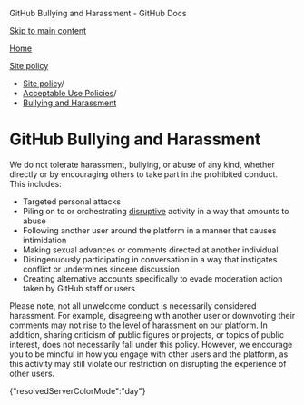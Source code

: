 GitHub Bullying and Harassment - GitHub Docs

[Skip to main content](#main-content)

[Home](/ja)

[Site policy](/ja/site-policy)

* [Site policy](/ja/site-policy)/
* [Acceptable Use Policies](/ja/site-policy/acceptable-use-policies)/
* [Bullying and Harassment](/ja/site-policy/acceptable-use-policies/github-bullying-and-harassment)

GitHub Bullying and Harassment
==========

We do not tolerate harassment, bullying, or abuse of any kind, whether directly or by encouraging others to take part in the prohibited conduct. This includes:

* Targeted personal attacks
* Piling on to or orchestrating [disruptive](/ja/site-policy/acceptable-use-policies/github-disrupting-the-experience-of-other-users) activity in a way that amounts to abuse
* Following another user around the platform in a manner that causes intimidation
* Making sexual advances or comments directed at another individual
* Disingenuously participating in conversation in a way that instigates conflict or undermines sincere discussion
* Creating alternative accounts specifically to evade moderation action taken by GitHub staff or users

Please note, not all unwelcome conduct is necessarily considered harassment. For example, disagreeing with another user or downvoting their comments may not rise to the level of harassment on our platform. In addition, sharing criticism of public figures or projects, or topics of public interest, does not necessarily fall under this policy. However, we encourage you to be mindful in how you engage with other users and the platform, as this activity may still violate our restriction on disrupting the experience of other users.

{"resolvedServerColorMode":"day"}
